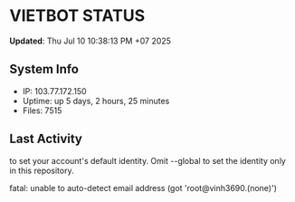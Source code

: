 # VIETBOT STATUS
**Updated**: Thu Jul 10 10:38:13 PM +07 2025

## System Info
- IP: 103.77.172.150
- Uptime: up 5 days, 2 hours, 25 minutes
- Files: 7515

## Last Activity

to set your account's default identity.
Omit --global to set the identity only in this repository.

fatal: unable to auto-detect email address (got 'root@vinh3690.(none)')
